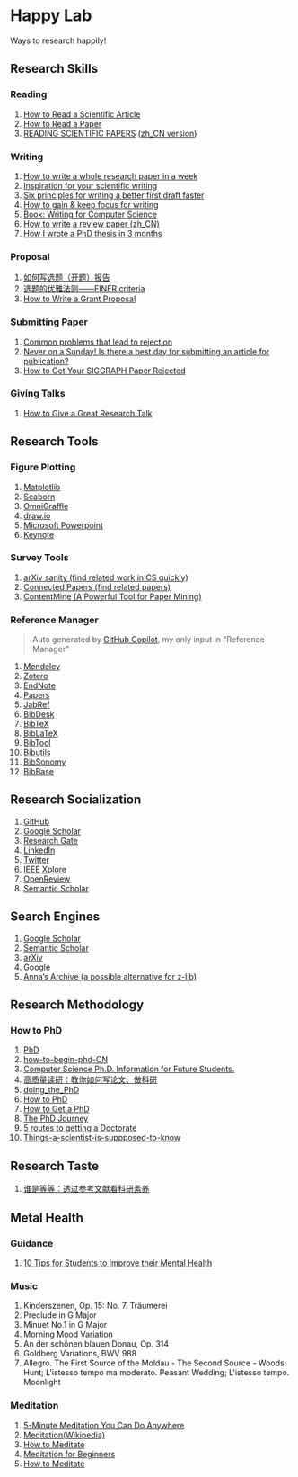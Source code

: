 # Happy Lab

Ways to research happily!

## Research Skills
### Reading
1. [How to Read a Scientific Article](http://www.owlnet.rice.edu/~cainproj/courses/HowToReadSciArticle.pdf)
2. [How to Read a Paper](https://web.stanford.edu/class/ee384m/Handouts/HowtoReadPaper.pdf)
3. [READING SCIENTIFIC PAPERS](https://web.stanford.edu/~siegelr/readingsci.htm) ([zh_CN version](https://mp.weixin.qq.com/s/rhHKIhwoIGHVWTvUCqCuEQ))

### Writing
1. [How to write a whole research paper in a week](https://writingscientist.com/paper-in-a-week/)
2. [Inspiration for your scientific writing](https://writingscientist.com/newsletter/)
3. [Six principles for writing a better first draft faster](https://writingscientist.com/first-draft/)
4. [How to gain & keep focus for writing](https://writingscientist.com/focus/)
5. [Book: Writing for Computer Science](https://yosnex.files.wordpress.com/2015/11/ref-3-writing-for-computer-science.pdf)
6. [How to write a review paper (zh_CN)](https://mp.weixin.qq.com/s/BUyeJLe-HLqQ0L3KfdRDHA)
7. [How I wrote a PhD thesis in 3 months](https://phd.academy/blog/how-i-wrote-a-phd-thesis-in-3-months)

### Proposal
1. [如何写选题（开题）报告](https://mp.weixin.qq.com/s/Nm290G0buJq0VlroG9oQLA)
2. [选题的优雅法则——FINER criteria](https://mp.weixin.qq.com/s/Hs2DQ-b7cZO3rzCnjPeWhQ)
3. [How to Write a Grant Proposal](https://simon.peytonjones.org/great-grant-proposal/)

### Submitting Paper
1. [Common problems that lead to rejection](https://www.hindawi.com/post/common-problems-lead-rejection/)
2. [Never on a Sunday! Is there a best day for submitting an article for publication?](https://blogs.lse.ac.uk/impactofsocialsciences/2019/01/29/never-on-a-sunday-is-there-a-best-day-for-submitting-an-article-for-publication/)
3. [How to Get Your SIGGRAPH Paper Rejected](https://www.siggraph.org/sites/default/files/kajiya.pdf)

### Giving Talks
1. [How to Give a Great Research Talk](https://simon.peytonjones.org/great-research-talk/)

## Research Tools
### Figure Plotting
1. [Matplotlib](https://matplotlib.org)
2. [Seaborn](https://seaborn.pydata.org)
3. [OmniGraffle](https://www.omnigroup.com/omnigraffle)
4. [draw.io](http://draw.io)
5. [Microsoft Powerpoint](https://www.microsoft.com/en-us/microsoft-365/powerpoint)
6. [Keynote](https://www.apple.com/keynote/)

### Survey Tools
1. [arXiv sanity (find related work in CS quickly)](https://arxiv-sanity-lite.com/)
2. [Connected Papers (find related papers)](https://paperswithcode.com/)
3. [ContentMine (A Powerful Tool for Paper Mining)](https://contentmine.github.io/)

### Reference Manager
> Auto generated by [GitHub Copilot](https://github.com/features/copilot/), my only input in "Reference Manager"
1. [Mendeley](https://www.mendeley.com)
2. [Zotero](https://www.zotero.org)
3. [EndNote](https://endnote.com)
4. [Papers](https://www.readcube.com/papers)
5. [JabRef](https://www.jabref.org)
6. [BibDesk](https://bibdesk.sourceforge.io)
7. [BibTeX](https://www.bibtex.com)
8. [BibLaTeX](https://ctan.org/pkg/biblatex?lang=en)
9. [BibTool](https://www.gerd-neugebauer.de/software/TeX/BibTool/en/)
10. [Bibutils](https://sourceforge.net/projects/bibutils/)
11. [BibSonomy](https://www.bibsonomy.org)
12. [BibBase](https://bibbase.org)

## Research Socialization
1. [GitHub](https://github.com)
2. [Google Scholar](https://scholar.google.com)
3. [Research Gate](https://www.researchgate.net)
4. [LinkedIn](https://www.linkedin.com)
5. [Twitter](https://twitter.com)
6. [IEEE Xplore](https://ieeexplore.ieee.org/Xplore/home.jsp)
7. [OpenReview](https://openreview.net)
8. [Semantic Scholar](https://www.semanticscholar.org)

## Search Engines
1. [Google Scholar](https://scholar.google.com)
2. [Semantic Scholar](https://www.semanticscholar.org)
3. [arXiv](https://arxiv.org)
4. [Google](https://www.google.com)
5. [Anna’s Archive (a possible alternative for z-lib)](https://annas-archive.org)


## Research Methodology
### How to PhD
1. [PhD](https://github.com/macoj/phd)
2. [how-to-begin-phd-CN](https://github.com/pkuzengqi/how-to-begin-phd-CN)
3. [Computer Science Ph.D. Information for Future Students.](https://github.com/mycsphd/mycsphd.github.io)
4. [高质量读研：教你如何写论文、做科研](https://e.jd.com/30815248.html)
5. [doing_the_PhD](https://github.com/shengyp/doing_the_PhD)
6. [How to PhD](https://howtophd.show)
7. [How to Get a PhD](https://www.wikihow.com/Get-a-PhD)
8. [The PhD Journey](https://www.findaphd.com/guides/the-phd-journey)
9. [5 routes to getting a Doctorate](https://www.prospects.ac.uk/postgraduate-study/phd-study/5-routes-to-getting-a-doctorate)
10. [Things-a-scientist-is-suppposed-to-know](https://github.com/philippbayer/Things-a-scientist-is-suppposed-to-know)

## Research Taste
1. [谁是等等：透过参考文献看科研素养](https://mp.weixin.qq.com/s/dAraUE9mEWC_k4xD-gUJTw)

## Metal Health
### Guidance
1. [10 Tips for Students to Improve their Mental Health](https://leverageedu.com/blog/mental-health-for-students/)

### Music
1. Kinderszenen, Op. 15: No. 7. Träumerei
2. Preclude in G Major
3. Minuet No.1 in G Major
4. Morning Mood Variation
5. An der schönen blauen Donau, Op. 314
6. Goldberg Variations, BWV 988
7. Allegro. The First Source of the Moldau - The Second Source - Woods; Hunt; L'istesso tempo ma moderato. Peasant Wedding; L'istesso tempo. Moonlight

### Meditation
1. [5-Minute Meditation You Can Do Anywhere](https://www.youtube.com/watch?v=inpok4MKVLM)
2. [Meditation(Wikipedia)](https://en.wikipedia.org/wiki/Meditation)
3. [How to Meditate](https://www.mindful.org/how-to-meditate/)
4. [Meditation for Beginners](https://www.mindful.org/meditation-for-beginners/)
5. [How to Meditate](https://www.nytimes.com/guides/well/how-to-meditate)
